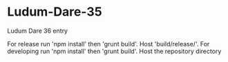 # Ludum-Dare-35
Ludum Dare 36 entry

For release run 'npm install' then 'grunt build'. Host 'build/release/'.
For developing run 'npm install' then 'grunt build'. Host the repository directory
